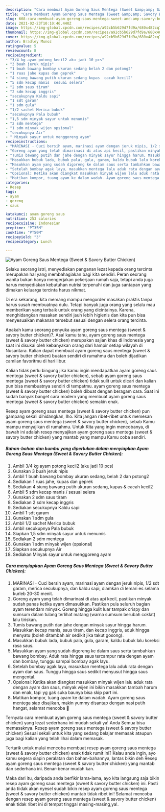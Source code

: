 ```yaml
---
description: "Cara membuat Ayam Goreng Saus Mentega (Sweet &amp;amp; Savory Butter Chicken) yang lezat dan Mudah Dibuat"
title: "Cara membuat Ayam Goreng Saus Mentega (Sweet &amp;amp; Savory Butter Chicken) yang lezat dan Mudah Dibuat"
slug: 608-cara-membuat-ayam-goreng-saus-mentega-sweet-and-amp-savory-butter-chicken-yang-lezat-dan-mudah-dibuat
date: 2021-02-23T10:10:46.440Z
image: https://img-global.cpcdn.com/recipes/a92cb5b629d7fd9a/680x482cq70/ayam-goreng-saus-mentega-sweet-savory-butter-chicken-foto-resep-utama.jpg
thumbnail: https://img-global.cpcdn.com/recipes/a92cb5b629d7fd9a/680x482cq70/ayam-goreng-saus-mentega-sweet-savory-butter-chicken-foto-resep-utama.jpg
cover: https://img-global.cpcdn.com/recipes/a92cb5b629d7fd9a/680x482cq70/ayam-goreng-saus-mentega-sweet-savory-butter-chicken-foto-resep-utama.jpg
author: Bradley Munoz
ratingvalue: 5
reviewcount: 8
recipeingredient:
- "3/4 kg ayam potong kecil2 aku jadi 10 pcs"
- "3 buah jeruk nipis"
- "1 buah bawang bombay ukuran sedang belah 2 dan potong2"
- "1 ruas jahe kupas dan geprek"
- "4 siung bawang putih ukuran sedang kupas  cacah kecil2"
- "5 sdm kecap manis  sesuai selera"
- "2 sdm saus tiram"
- "2 sdm kecap inggris"
- "secukupnya Kaldu sapi"
- "1 sdt garam"
- "1 sdm gula"
- "1/2 sachet Merica bubuk"
- "secukupnya Pala bubuk"
- "1,5 sdm minyak sayur untuk menumis"
- "2 sdm mentega"
- "1 sdm minyak wijen opsional"
- "secukupnya Air"
- " Minyak sayur untuk menggoreng ayam"
recipeinstructions:
- "MARINASI - Cuci bersih ayam, marinasi ayam dengan jeruk nipis, 1/2 sdt garam, merica secukupnya, dan kaldu sapi, diamkan di lemari es selama kurleb 20-30 menit."
- "Goreng ayam yang telah dimarinasi di atas api kecil, pastikan minyak sudah panas ketika ayam dimasukkan. Pastikan pula seluruh bagian ayam terendam minyak. Goreng hingga kulit luar tampak crispy dan sumsum dalam tulang terlihat matang (warna sumsum berubah coklat) lalu tiriskan."
- "Tumis bawang putih dan jahe dengan minyak sayur hingga harum. Masukkan kecap manis, saus tiram, dan kecap inggris, aduk hingga menyatu (boleh ditambah air sedikit jika takut gosong)."
- "Masukkan bubuk lada, bubuk pala, gula, garam, kaldu bubuk lalu koreksi rasa saus."
- "Masukkan ayam yang sudah digoreng ke dalam saus serta tambahkan bawang bombay. Aduk rata hingga saus tercampur rata dengan ayam dan bombay, tunggu sampai bombay agak layu."
- "Setelah bombay agak layu, masukkan mentega lalu aduk rata dengan ayam dan saus. Tunggu hingga saus sedikit menyusut hingga saus mengental."
- "Opsional: Ketika akan diangkat masukkan minyak wijen lalu aduk rata dengan ayam dan saus, minyak wijen ini bikin masakkan tambah harum dan enak, tapi yg gak suka baunya bisa skip part ini."
- "Matikan kompor, tuang ayam ke dalam wadah. Ayam goreng saus mentega siap disajikan, makin yummy disantap dengan nasi putih hangat, selamat mencoba 🧡"
categories:
- Resep
tags:
- ayam
- goreng
- saus

katakunci: ayam goreng saus 
nutrition: 253 calories
recipecuisine: Indonesian
preptime: "PT35M"
cooktime: "PT50M"
recipeyield: "3"
recipecategory: Lunch

---
```



![Ayam Goreng Saus Mentega (Sweet &amp; Savory Butter Chicken)](https://img-global.cpcdn.com/recipes/a92cb5b629d7fd9a/680x482cq70/ayam-goreng-saus-mentega-sweet-savory-butter-chicken-foto-resep-utama.jpg)

Selaku seorang istri, menyediakan panganan lezat kepada orang tercinta merupakan hal yang membahagiakan bagi kita sendiri. Peran seorang  wanita bukan hanya mengerjakan pekerjaan rumah saja, tetapi anda juga harus menyediakan kebutuhan nutrisi terpenuhi dan juga santapan yang dimakan keluarga tercinta harus nikmat.

Di era  sekarang, kita memang mampu mengorder masakan praktis tanpa harus susah membuatnya dulu. Tetapi banyak juga orang yang selalu mau memberikan yang terbaik untuk orang yang dicintainya. Karena, menghidangkan masakan sendiri jauh lebih higienis dan kita pun bisa menyesuaikan makanan tersebut sesuai dengan selera orang tercinta. 



Apakah kamu seorang penyuka ayam goreng saus mentega (sweet &amp; savory butter chicken)?. Asal kamu tahu, ayam goreng saus mentega (sweet &amp; savory butter chicken) merupakan sajian khas di Indonesia yang saat ini disukai oleh kebanyakan orang dari hampir setiap wilayah di Nusantara. Kalian dapat membuat ayam goreng saus mentega (sweet &amp; savory butter chicken) buatan sendiri di rumahmu dan boleh dijadikan camilan favoritmu di hari libur.

Kalian tidak perlu bingung jika kamu ingin mendapatkan ayam goreng saus mentega (sweet &amp; savory butter chicken), sebab ayam goreng saus mentega (sweet &amp; savory butter chicken) tidak sulit untuk dicari dan kalian pun bisa membuatnya sendiri di tempatmu. ayam goreng saus mentega (sweet &amp; savory butter chicken) boleh dibuat dengan beragam cara. Saat ini sudah banyak banget cara modern yang membuat ayam goreng saus mentega (sweet &amp; savory butter chicken) semakin enak.

Resep ayam goreng saus mentega (sweet &amp; savory butter chicken) pun gampang sekali dihidangkan, lho. Kita jangan ribet-ribet untuk memesan ayam goreng saus mentega (sweet &amp; savory butter chicken), sebab Kamu mampu menyajikan di rumahmu. Untuk Kita yang ingin mencobanya, di bawah ini adalah resep menyajikan ayam goreng saus mentega (sweet &amp; savory butter chicken) yang mantab yang mampu Kamu coba sendiri.

<!--inarticleads1-->

##### Bahan-bahan dan bumbu yang diperlukan dalam menyiapkan Ayam Goreng Saus Mentega (Sweet &amp; Savory Butter Chicken):

1. Ambil 3/4 kg ayam potong kecil2 (aku jadi 10 pcs)
1. Gunakan 3 buah jeruk nipis
1. Ambil 1 buah bawang bombay ukuran sedang, belah 2 dan potong2
1. Sediakan 1 ruas jahe, kupas dan geprek
1. Sediakan 4 siung bawang putih ukuran sedang, kupas &amp; cacah kecil2
1. Ambil 5 sdm kecap manis / sesuai selera
1. Gunakan 2 sdm saus tiram
1. Sediakan 2 sdm kecap inggris
1. Sediakan secukupnya Kaldu sapi
1. Ambil 1 sdt garam
1. Gunakan 1 sdm gula
1. Ambil 1/2 sachet Merica bubuk
1. Ambil secukupnya Pala bubuk
1. Siapkan 1,5 sdm minyak sayur untuk menumis
1. Sediakan 2 sdm mentega
1. Gunakan 1 sdm minyak wijen (opsional)
1. Siapkan secukupnya Air
1. Sediakan  Minyak sayur untuk menggoreng ayam




<!--inarticleads2-->

##### Cara menyiapkan Ayam Goreng Saus Mentega (Sweet &amp; Savory Butter Chicken):

1. MARINASI - Cuci bersih ayam, marinasi ayam dengan jeruk nipis, 1/2 sdt garam, merica secukupnya, dan kaldu sapi, diamkan di lemari es selama kurleb 20-30 menit.
1. Goreng ayam yang telah dimarinasi di atas api kecil, pastikan minyak sudah panas ketika ayam dimasukkan. Pastikan pula seluruh bagian ayam terendam minyak. Goreng hingga kulit luar tampak crispy dan sumsum dalam tulang terlihat matang (warna sumsum berubah coklat) lalu tiriskan.
1. Tumis bawang putih dan jahe dengan minyak sayur hingga harum. Masukkan kecap manis, saus tiram, dan kecap inggris, aduk hingga menyatu (boleh ditambah air sedikit jika takut gosong).
1. Masukkan bubuk lada, bubuk pala, gula, garam, kaldu bubuk lalu koreksi rasa saus.
1. Masukkan ayam yang sudah digoreng ke dalam saus serta tambahkan bawang bombay. Aduk rata hingga saus tercampur rata dengan ayam dan bombay, tunggu sampai bombay agak layu.
1. Setelah bombay agak layu, masukkan mentega lalu aduk rata dengan ayam dan saus. Tunggu hingga saus sedikit menyusut hingga saus mengental.
1. Opsional: Ketika akan diangkat masukkan minyak wijen lalu aduk rata dengan ayam dan saus, minyak wijen ini bikin masakkan tambah harum dan enak, tapi yg gak suka baunya bisa skip part ini.
1. Matikan kompor, tuang ayam ke dalam wadah. Ayam goreng saus mentega siap disajikan, makin yummy disantap dengan nasi putih hangat, selamat mencoba 🧡




Ternyata cara membuat ayam goreng saus mentega (sweet &amp; savory butter chicken) yang lezat sederhana ini mudah sekali ya! Anda Semua bisa memasaknya. Resep ayam goreng saus mentega (sweet &amp; savory butter chicken) Sesuai sekali untuk kita yang sedang belajar memasak ataupun juga bagi kalian yang telah lihai dalam memasak.

Tertarik untuk mulai mencoba membuat resep ayam goreng saus mentega (sweet &amp; savory butter chicken) enak tidak rumit ini? Kalau anda ingin, ayo kamu segera siapin peralatan dan bahan-bahannya, lantas bikin deh Resep ayam goreng saus mentega (sweet &amp; savory butter chicken) yang mantab dan sederhana ini. Benar-benar mudah kan. 

Maka dari itu, daripada anda berfikir lama-lama, ayo kita langsung saja bikin resep ayam goreng saus mentega (sweet &amp; savory butter chicken) ini. Pasti anda tiidak akan nyesel sudah bikin resep ayam goreng saus mentega (sweet &amp; savory butter chicken) mantab tidak ribet ini! Selamat mencoba dengan resep ayam goreng saus mentega (sweet &amp; savory butter chicken) enak tidak ribet ini di tempat tinggal masing-masing,ya!.

